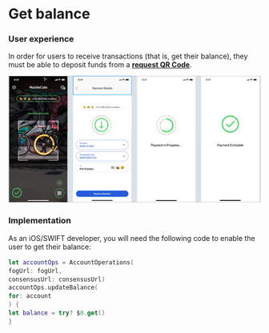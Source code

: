 # Get balance

### User experience

In order for users to receive transactions (that is, get their balance), they must be able to deposit funds from a [**request QR Code**](glossary.md).

![Users can get their balance or deposit funds from a transfer QR Code.](images/get-balance.jpeg)

### Implementation

As an iOS/SWIFT developer, you will need the following code to enable the user to get their balance:

```SWIFT
let accountOps = AccountOperations(
fogUrl: fogUrl,
consensusUrl: consensusUrl)
accountOps.updateBalance(
for: account
) {
let balance = try? $0.get()
}
```
